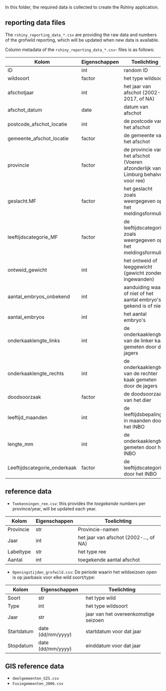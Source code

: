 
In this folder, the required data is collected to create the Rshiny application.

## reporting data files

The `rshiny_reporting_data_*.csv` are providing the raw data and numbers of the grofwild reporting, which will be updated when new data is available. 

Column metadata of the `rshiny_reporting_data_*.csv`- files is as follows:

| Kolom                        | Eigenschappen | Toelichting                              |
| ---------------------------- | ------------- | ---------------------------------------- |
| ID                           | int           | random ID                                |
| wildsoort                    | factor        | het type wildsoort                       |
| afschotjaar                  | int           | het jaar van afschot (2002-2017, of NA)  |
| afschot_datum                | date          | datum van afschot                        |
| postcode_afschot_locatie     | int           | de postcode van het afschot              |
| gemeente_afschot_locatie     | factor        | de gemeente van het afschot              |
| provincie                    | factor        | de provincie van het afschot (Voeren afzonderlijk van Limburg behalve voor ree) |
| geslacht.MF                  | factor        | het geslacht zoals weergegeven op het meldingsformulier |
| leeftijdscategorie_MF        | factor        | de leeftijdscategorie zoals weergegeven op het meldingsformulier |
| ontweid_gewicht              | int           | het ontweid of leeggewicht (gewicht zonder ingewanden) |
| aantal_embryos_onbekend      | int           | aanduiding waar of niet of het aantal embryo's gekend is of niet |
| aantal_embryos               | int           | het aantal embryo's                      |
| onderkaaklengte_links        | int           | de onderkaaklengte van de linker kaak gemeten door de jagers |
| onderkaaklengte_rechts       | int           | de onderkaaklengte van de rechter kaak gemeten door de jagers |
| doodsoorzaak                 | factor        | de doodsoorzaak van het dier             |
| leeftijd_maanden             | int           | de leeftijdsbepaling in maanden door het INBO |
| lengte_mm                    | int           | de onderkaaklengte gemeten door het INBO |
| Leeftijdscategorie_onderkaak | factor        | de leeftijdscategorie door het INBO      |


## reference data

* `Toekenningen_ree.csv`: this provides the *toegekende* numbers per province/year, will be updated each year.

| Kolom     | Eigenschappen | Toelichting                            |
| --------- | ------------- | -------------------------------------- |
| Provincie | str           | Provincie-namen                        |
| Jaar      | int           | het jaar van afschot (2002-..., of NA) |
| Labeltype | str           | het type ree                           |
| Aantal    | int           | toegekende aantal afschot              |


* `Openingstijden_grofwild.csv`:  De periode waarin het wildseizoen open is op jaarbasis voor elke wild soort/type:

| Kolom      | Eigenschappen     | Toelichting                          |
| ---------- | ----------------- | ------------------------------------ |
| Soort      | str               | het type wild                        |
| Type       | int               | het type wildsoort                   |
| Jaar       | str               | jaar van het overeenkomstige seizoen |
| Startdatum | date (dd/mm/yyyy) | startdatum voor dat jaar             |
| Stopdatum  | date (dd/mm/yyyy) | einddatum voor dat jaar              |


## GIS reference data

* `deelgemeenten_GIS.csv`
* `Fusiegemeenten_2006.csv`


